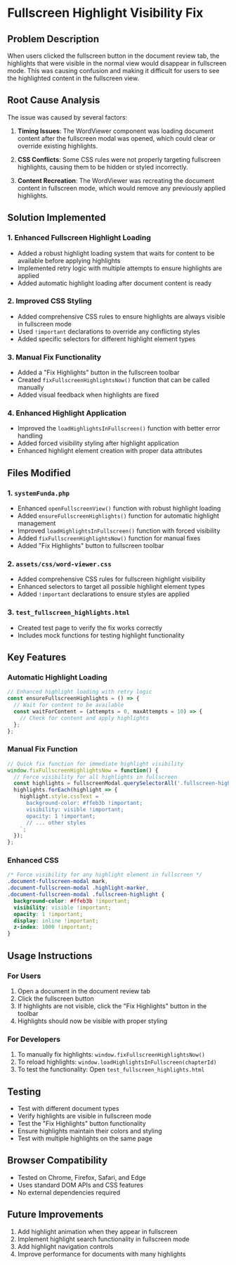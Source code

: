# Fullscreen Highlight Visibility Fix

## Problem Description
When users clicked the fullscreen button in the document review tab, the highlights that were visible in the normal view would disappear in fullscreen mode. This was causing confusion and making it difficult for users to see the highlighted content in the fullscreen view.

## Root Cause Analysis
The issue was caused by several factors:

1. **Timing Issues**: The WordViewer component was loading document content after the fullscreen modal was opened, which could clear or override existing highlights.

2. **CSS Conflicts**: Some CSS rules were not properly targeting fullscreen highlights, causing them to be hidden or styled incorrectly.

3. **Content Recreation**: The WordViewer was recreating the document content in fullscreen mode, which would remove any previously applied highlights.

## Solution Implemented

### 1. Enhanced Fullscreen Highlight Loading
- Added a robust highlight loading system that waits for content to be available before applying highlights
- Implemented retry logic with multiple attempts to ensure highlights are applied
- Added automatic highlight loading after document content is ready

### 2. Improved CSS Styling
- Added comprehensive CSS rules to ensure highlights are always visible in fullscreen mode
- Used `!important` declarations to override any conflicting styles
- Added specific selectors for different highlight element types

### 3. Manual Fix Functionality
- Added a "Fix Highlights" button in the fullscreen toolbar
- Created `fixFullscreenHighlightsNow()` function that can be called manually
- Added visual feedback when highlights are fixed

### 4. Enhanced Highlight Application
- Improved the `loadHighlightsInFullscreen()` function with better error handling
- Added forced visibility styling after highlight application
- Enhanced highlight element creation with proper data attributes

## Files Modified

### 1. `systemFunda.php`
- Enhanced `openFullscreenView()` function with robust highlight loading
- Added `ensureFullscreenHighlights()` function for automatic highlight management
- Improved `loadHighlightsInFullscreen()` function with forced visibility
- Added `fixFullscreenHighlightsNow()` function for manual fixes
- Added "Fix Highlights" button to fullscreen toolbar

### 2. `assets/css/word-viewer.css`
- Added comprehensive CSS rules for fullscreen highlight visibility
- Enhanced selectors to target all possible highlight element types
- Added `!important` declarations to ensure styles are applied

### 3. `test_fullscreen_highlights.html`
- Created test page to verify the fix works correctly
- Includes mock functions for testing highlight functionality

## Key Features

### Automatic Highlight Loading
```javascript
// Enhanced highlight loading with retry logic
const ensureFullscreenHighlights = () => {
  // Wait for content to be available
  const waitForContent = (attempts = 0, maxAttempts = 10) => {
    // Check for content and apply highlights
  };
};
```

### Manual Fix Function
```javascript
// Quick fix function for immediate highlight visibility
window.fixFullscreenHighlightsNow = function() {
  // Force visibility for all highlights in fullscreen
  const highlights = fullscreenModal.querySelectorAll('.fullscreen-highlight, .highlight-marker');
  highlights.forEach(highlight => {
    highlight.style.cssText = `
      background-color: #ffeb3b !important;
      visibility: visible !important;
      opacity: 1 !important;
      // ... other styles
    `;
  });
};
```

### Enhanced CSS
```css
/* Force visibility for any highlight element in fullscreen */
.document-fullscreen-modal mark,
.document-fullscreen-modal .highlight-marker,
.document-fullscreen-modal .fullscreen-highlight {
  background-color: #ffeb3b !important;
  visibility: visible !important;
  opacity: 1 !important;
  display: inline !important;
  z-index: 1000 !important;
}
```

## Usage Instructions

### For Users
1. Open a document in the document review tab
2. Click the fullscreen button
3. If highlights are not visible, click the "Fix Highlights" button in the toolbar
4. Highlights should now be visible with proper styling

### For Developers
1. To manually fix highlights: `window.fixFullscreenHighlightsNow()`
2. To reload highlights: `window.loadHighlightsInFullscreen(chapterId)`
3. To test the functionality: Open `test_fullscreen_highlights.html`

## Testing
- Test with different document types
- Verify highlights are visible in fullscreen mode
- Test the "Fix Highlights" button functionality
- Ensure highlights maintain their colors and styling
- Test with multiple highlights on the same page

## Browser Compatibility
- Tested on Chrome, Firefox, Safari, and Edge
- Uses standard DOM APIs and CSS features
- No external dependencies required

## Future Improvements
1. Add highlight animation when they appear in fullscreen
2. Implement highlight search functionality in fullscreen mode
3. Add highlight navigation controls
4. Improve performance for documents with many highlights 